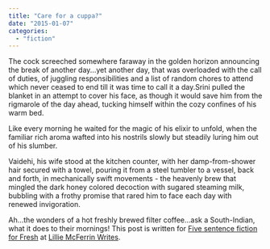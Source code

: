 ```yaml
---
title: "Care for a cuppa?"
date: "2015-01-07"
categories: 
  - "fiction"
---
```


The cock screeched somewhere faraway in the golden horizon announcing the break of another day...yet another day, that was overloaded with the call of duties, of juggling responsibilities and a list of random chores to attend which never ceased to end till it was time to call it a day.Srini pulled the blanket in an attempt to cover his face, as though it would save him from the rigmarole of the day ahead, tucking himself within the cozy confines of his warm bed.

Like every morning he waited for the magic of his elixir to unfold, when the familiar rich aroma wafted into his nostrils slowly but steadily luring him out of his slumber.

Vaidehi, his wife stood at the kitchen counter, with her damp-from-shower hair secured with a towel, pouring it from a steel tumbler to a vessel, back and forth, in mechanically swift movements - the heavenly brew that mingled the dark honey colored decoction with sugared steaming milk, bubbling with a frothy promise that rared him to face each day with renewed invigoration.

Ah...the wonders of a hot freshly brewed filter coffee...ask a South-Indian, what it does to their mornings! This post is written for [Five sentence fiction for Fresh](http://lilliemcferrin.com/five-sentence-fiction-fresh/) at [Lillie McFerrin Writes](http://lilliemcferrin.com/).
